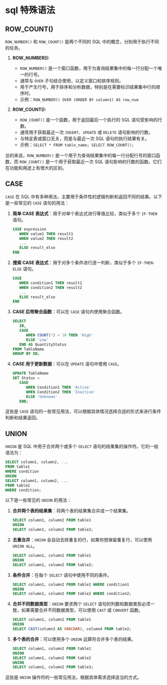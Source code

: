 # sql 特殊语法

## ROW_COUNT()

`ROW_NUMBER()` 和 `ROW_COUNT()` 是两个不同的 SQL 中的概念，分别用于执行不同的任务。

1. **ROW_NUMBER():**
   - `ROW_NUMBER()` 是一个窗口函数，用于为查询结果集中的每一行分配一个唯一的行号。
   - 通常与 `OVER` 子句结合使用，以定义窗口和排序规则。
   - 用于产生行号，用于排序和分析数据，特别是在需要标识结果集中行的顺序时。
   - 示例：`ROW_NUMBER() OVER (ORDER BY column1) AS row_num`

2. **ROW_COUNT():**
   - `ROW_COUNT()` 是一个函数，用于返回最后一个执行的 SQL 语句受影响的行数。
   - 通常用于获取最近一次 `INSERT`、`UPDATE` 或 `DELETE` 语句影响的行数。
   - 与特定表或窗口无关，而是与最近一次 SQL 语句的执行结果有关。
   - 示例：`SELECT * FROM table_name; SELECT ROW_COUNT();`

总的来说，`ROW_NUMBER()` 是一个用于为查询结果集中的每一行分配行号的窗口函数，而 `ROW_COUNT()` 是一个用于获取最近一次 SQL 语句影响的行数的函数。它们在功能和用途上有很大的区别。

## CASE
`CASE` 在 SQL 中有多种用法，主要用于条件性的逻辑判断和返回不同的结果。以下是一些常见的 `CASE` 语句的用法：

1. **简单 CASE 表达式**：用于对单个表达式进行等值比较，类似于多个 `IF-THEN` 语句。
   ```sql
   CASE expression
      WHEN value1 THEN result1
      WHEN value2 THEN result2
      ...
      ELSE result_else
   END
   ```

2. **搜索 CASE 表达式**：用于对多个条件进行逐一判断，类似于多个 `IF-THEN-ELSE` 语句。
   ```sql
   CASE
      WHEN condition1 THEN result1
      WHEN condition2 THEN result2
      ...
      ELSE result_else
   END
   ```

3. **CASE 后带聚合函数**：可以在 `CASE` 语句内使用聚合函数。
   ```sql
   SELECT 
      ID,
      CASE 
         WHEN COUNT(*) > 10 THEN 'High'
         ELSE 'Low'
      END AS QuantityStatus
   FROM TableName
   GROUP BY ID;
   ```

4. **CASE 用于更新数据**：可以在 `UPDATE` 语句中使用 `CASE`。
   ```sql
   UPDATE TableName
   SET Status = 
      CASE 
         WHEN Condition1 THEN 'Active'
         WHEN Condition2 THEN 'Inactive'
         ELSE 'Unknown'
      END;
   ```

这些是 `CASE` 语句的一些常见用法，可以根据具体情况选择合适的形式来进行条件判断和结果返回。

## UNION

`UNION` 是 SQL 中用于合并两个或多个 `SELECT` 语句的结果集的操作符。它的一般语法为：

```sql
SELECT column1, column2, ...
FROM table1
WHERE condition
UNION
SELECT column1, column2, ...
FROM table2
WHERE condition;
```

以下是一些常见的 `UNION` 的用法：

1. **合并两个表的结果集**：将两个表的结果集合并成一个结果集。
   ```sql
   SELECT column1, column2 FROM table1
   UNION
   SELECT column1, column2 FROM table2;
   ```

2. **去重合并**：`UNION` 会自动去除重复的行，如果你想保留重复行，可以使用 `UNION ALL`。
   ```sql
   SELECT column1, column2 FROM table1
   UNION
   SELECT column1, column2 FROM table2;
   ```

3. **条件合并**：在每个 `SELECT` 语句中使用不同的条件。
   ```sql
   SELECT column1, column2 FROM table1 WHERE condition1
   UNION
   SELECT column1, column2 FROM table2 WHERE condition2;
   ```

4. **合并不同数据类型**：`UNION` 要求两个 `SELECT` 语句的列数和数据类型必须一致，如果需要合并不同数据类型，可以使用 `CAST` 或 `CONVERT` 函数。
   ```sql
   SELECT column1, column2 FROM table1
   UNION
   SELECT CAST(column3 AS VARCHAR), column4 FROM table2;
   ```

5. **多个表的合并**：可以使用多个 `UNION` 运算符合并多个表的结果。
   ```sql
   SELECT column1, column2 FROM table1
   UNION
   SELECT column1, column2 FROM table2
   UNION
   SELECT column1, column2 FROM table3;
   ```

这些是 `UNION` 操作符的一些常见用法，根据具体需求选择适当的方式。